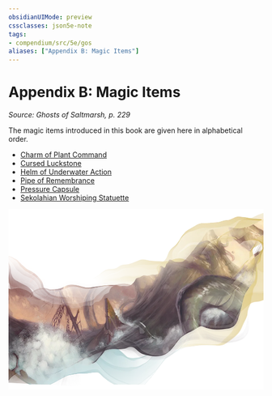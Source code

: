 ```yaml
---
obsidianUIMode: preview
cssclasses: json5e-note
tags:
- compendium/src/5e/gos
aliases: ["Appendix B: Magic Items"]
---
```

# Appendix B: Magic Items
*Source: Ghosts of Saltmarsh, p. 229* 

The magic items introduced in this book are given here in alphabetical order.

- [Charm of Plant Command](Mechanics/items/charm-of-plant-command-gos.md)  
- [Cursed Luckstone](Mechanics/items/cursed-luckstone-gos.md)  
- [Helm of Underwater Action](Mechanics/items/helm-of-underwater-action-gos.md)  
- [Pipe of Remembrance](Mechanics/items/pipe-of-remembrance-gos.md)  
- [Pressure Capsule](Mechanics/items/pressure-capsule-gos.md)  
- [Sekolahian Worshiping Statuette](Mechanics/items/sekolahian-worshiping-statuette-gos.md)  

![](https://raw.githubusercontent.com/5etools-mirror-3/5etools-img/main/adventure/GoS/109-zb-01-p229.webp#center)